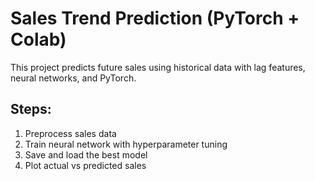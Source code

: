 # Sales Trend Prediction (PyTorch + Colab)

This project predicts future sales using historical data with lag features, 
neural networks, and PyTorch.

## Steps:
1. Preprocess sales data
2. Train neural network with hyperparameter tuning
3. Save and load the best model
4. Plot actual vs predicted sales
